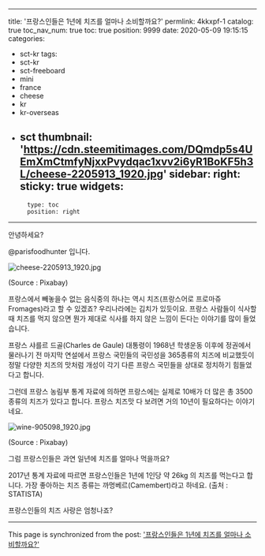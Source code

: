 
---
title: '프랑스인들은 1년에 치즈를 얼마나 소비할까요?'
permlink: 4kkxpf-1
catalog: true
toc_nav_num: true
toc: true
position: 9999
date: 2020-05-09 19:15:15
categories:
- sct-kr
tags:
- sct-kr
- sct-freeboard
- mini
- france
- cheese
- kr
- kr-overseas
- sct
thumbnail: 'https://cdn.steemitimages.com/DQmdp5s4UEmXmCtmfyNjxxPvydqac1xvv2i6yR1BoKF5h3L/cheese-2205913_1920.jpg'
sidebar:
    right:
        sticky: true
widgets:
    -
        type: toc
        position: right
---


안녕하세요?

@parisfoodhunter 입니다.

![cheese-2205913_1920.jpg](https://cdn.steemitimages.com/DQmdp5s4UEmXmCtmfyNjxxPvydqac1xvv2i6yR1BoKF5h3L/cheese-2205913_1920.jpg)

(Source : Pixabay)

프랑스에서 빼놓을수 없는 음식중의 하나는 역시 치즈(프랑스어로 프로마쥬 Fromages)라고 할 수 있겠죠?
우리나라에는 김치가 있듯이요.
프랑스 사람들이 식사할 때 치즈를 먹지 않으면 뭔가 제대로 식사를 하지 않은 느낌이 든다는 이야기를 많이 
들었습니다.

프랑스 샤를르 드골(Charles de Gaule) 대통령이 1968년 학생운동 이후에 정권에서 물러나기 전 마지막 연설에서 프랑스 국민들의 국민성을 365종류의 치즈에 비교했듯이 정말 다양한 치즈의 맛처럼 개성이 각기 다른 프랑스 국민들을 상대로 정치하기 힘들었다고 합니다.

그런데 프랑스 농림부 통계 자료에 의하면 프랑스에는 실제로 10배가 더 많은 총 3500종류의 치즈가 있다고 합니다.  프랑스 치즈맛 다 보려면 거의 10년이 필요하다는 이야기네요.

![wine-905098_1920.jpg](https://cdn.steemitimages.com/DQmZzef3aqjjV59jfFWajJuj5fmqkPWkESrGe34iiqh5HHg/wine-905098_1920.jpg)

(Source : Pixabay)

그럼 프랑스인들은 과연 일년에 치즈를 얼마나 먹을까요?


2017년 통계 자료에 따르면 프랑스인들은 1년에 1인당 약 26kg 의 치즈를 먹는다고 합니다.  가장 좋아하는 치즈
종류는 까멍베르(Camembert)라고 하네요. (출처 : STATISTA)


프랑스인들의 치즈 사랑은 엄청나죠?

- - -

This page is synchronized from the post: ['프랑스인들은 1년에 치즈를 얼마나 소비할까요?'](https://steemit.com/@parisfoodhunter/4kkxpf-1)
